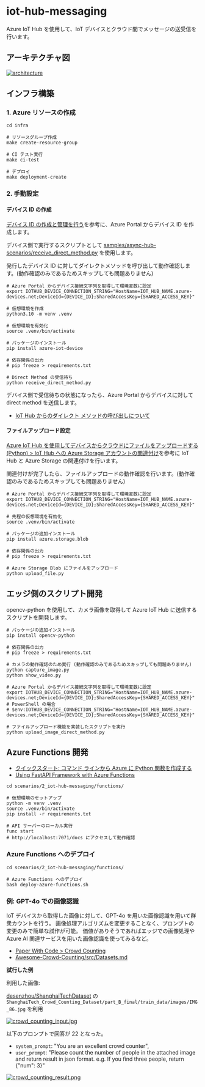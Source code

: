 # iot-hub-messaging

Azure IoT Hub を使用して、IoT デバイスとクラウド間でメッセージの送受信を行います。

## アーキテクチャ図

[![architecture](./docs/images/architecture.png)](./docs/images/architecture.png)

## インフラ構築

### 1. Azure リソースの作成

```shell
cd infra

# リソースグループ作成
make create-resource-group

# CI テスト実行
make ci-test

# デプロイ
make deployment-create
```

### 2. 手動設定

#### デバイス ID の作成

[デバイス ID の作成と管理を行う](https://learn.microsoft.com/ja-jp/azure/iot-hub/create-connect-device?tabs=portal)を参考に、Azure Portal からデバイス ID を作成します。

デバイス側で実行するスクリプトとして [samples/async-hub-scenarios/receive_direct_method.py](https://github.com/Azure/azure-iot-sdk-python/blob/main/samples/async-hub-scenarios/receive_direct_method.py) を使用します。

発行したデバイス ID に対してダイレクトメソッドを呼び出して動作確認します。(動作確認のみであるためスキップしても問題ありません)

```shell
# Azure Portal からデバイス接続文字列を取得して環境変数に設定
export IOTHUB_DEVICE_CONNECTION_STRING="HostName=IOT_HUB_NAME.azure-devices.net;DeviceId={DEVICE_ID};SharedAccessKey={SHARED_ACCESS_KEY}"

# 仮想環境を作成
python3.10 -m venv .venv

# 仮想環境を有効化
source .venv/bin/activate

# パッケージのインストール
pip install azure-iot-device

# 依存関係の出力
# pip freeze > requirements.txt

# Direct Method の受信待ち
python receive_direct_method.py
```

デバイス側で受信待ちの状態になったら、Azure Portal からデバイスに対して direct method を送信します。

- [IoT Hub からのダイレクト メソッドの呼び出しについて](https://learn.microsoft.com/ja-jp/azure/iot-hub/iot-hub-devguide-direct-methods)

#### ファイルアップロード設定

[Azure IoT Hub を使用してデバイスからクラウドにファイルをアップロードする (Python) > IoT Hub への Azure Storage アカウントの関連付け](https://learn.microsoft.com/ja-jp/azure/iot-hub/file-upload-python#associate-an-azure-storage-account-to-iot-hub)を参考に IoT Hub と Azure Storage の関連付けを行います。

関連付けが完了したら、ファイルアップロードの動作確認を行います。(動作確認のみであるためスキップしても問題ありません)

```shell
# Azure Portal からデバイス接続文字列を取得して環境変数に設定
export IOTHUB_DEVICE_CONNECTION_STRING="HostName=IOT_HUB_NAME.azure-devices.net;DeviceId={DEVICE_ID};SharedAccessKey={SHARED_ACCESS_KEY}"

# 先程の仮想環境を有効化
source .venv/bin/activate

# パッケージの追加インストール
pip install azure.storage.blob

# 依存関係の出力
# pip freeze > requirements.txt

# Azure Storage Blob にファイルをアップロード
python upload_file.py
```

## エッジ側のスクリプト開発

opencv-python を使用して、カメラ画像を取得して Azure IoT Hub に送信するスクリプトを開発します。

```shell
# パッケージの追加インストール
pip install opencv-python

# 依存関係の出力
# pip freeze > requirements.txt

# カメラの動作確認のため実行 (動作確認のみであるためスキップしても問題ありません)
python capture_image.py
python show_video.py

# Azure Portal からデバイス接続文字列を取得して環境変数に設定
export IOTHUB_DEVICE_CONNECTION_STRING="HostName=IOT_HUB_NAME.azure-devices.net;DeviceId={DEVICE_ID};SharedAccessKey={SHARED_ACCESS_KEY}"
# PowerShell の場合
# $env:IOTHUB_DEVICE_CONNECTION_STRING="HostName=IOT_HUB_NAME.azure-devices.net;DeviceId={DEVICE_ID};SharedAccessKey={SHARED_ACCESS_KEY}"

# ファイルアップロード機能を実装したスクリプトを実行
python upload_image_direct_method.py
```

## Azure Functions 開発

- [クイックスタート: コマンド ラインから Azure に Python 関数を作成する](https://learn.microsoft.com/ja-jp/azure/azure-functions/create-first-function-cli-python?tabs=linux%2Cbash%2Cazure-cli%2Cbrowser)
- [Using FastAPI Framework with Azure Functions](https://learn.microsoft.com/en-us/samples/azure-samples/fastapi-on-azure-functions/fastapi-on-azure-functions/)

```shell
cd scenarios/2_iot-hub-messaging/functions/

# 仮想環境のセットアップ
python -m venv .venv
source .venv/bin/activate
pip install -r requirements.txt

# API サーバーのローカル実行
func start
# http://localhost:7071/docs にアクセスして動作確認
```

### Azure Functions へのデプロイ

```shell
cd scenarios/2_iot-hub-messaging/functions/

# Azure Functions へのデプロイ
bash deploy-azure-functions.sh
```

### 例: GPT-4o での画像認識

IoT デバイスから取得した画像に対して、GPT-4o を用いた画像認識を用いて群衆カウントを行う。
画像処理アルゴリズムを変更することなく、プロンプトの変更のみで簡単な試作が可能。
価値がありそうであればエッジでの画像処理や Azure AI 関連サービスを用いた画像認識を使ってみるなど。

- [Paper With Code > Crowd Counting](https://paperswithcode.com/task/crowd-counting)
- [Awesome-Crowd-Counting/src/Datasets.md](https://github.com/gjy3035/Awesome-Crowd-Counting/blob/master/src/Datasets.md)

**試行した例**

利用した画像:

[desenzhou/ShanghaiTechDataset](https://github.com/desenzhou/ShanghaiTechDataset) の `ShanghaiTech_Crowd_Counting_Dataset/part_B_final/train_data/images/IMG_86.jpg` を利用

[![crowd_counting_input.jpg](./docs/images/crowd_counting_input.jpg)](./docs/images/crowd_counting_input.jpg)

以下のプロンプトで回答が 22 となった。

- `system_prompt`: "You are an excellent crowd counter",
- `user_prompt`: "Please count the number of people in the attached image and return result in json format. e.g. If you find three people, return {"num": 3}"

[![crowd_counting_result.png](./docs/images/crowd_counting_result.png)](./docs/images/crowd_counting_result.png)
